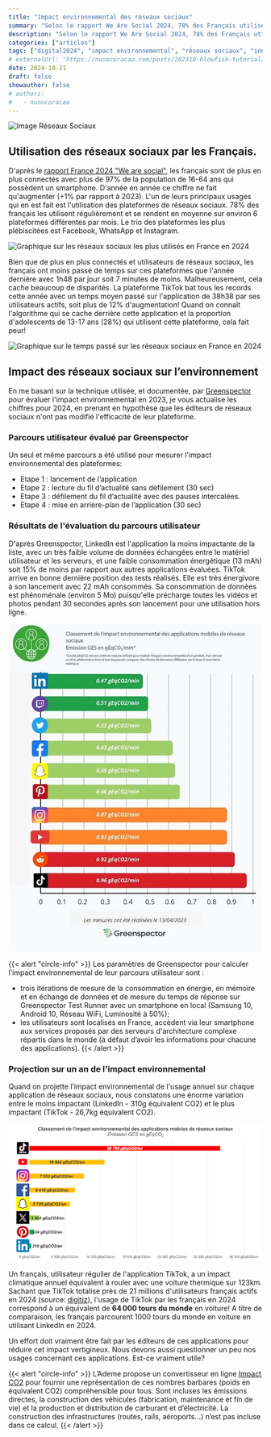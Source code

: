 ```yaml
---
title: "Impact environnemental des réseaux sociaux"
summary: "Selon le rapport We Are Social 2024, 78% des Français utilisent régulièrement les réseaux sociaux, avec en moyenne 6 plateformes différentes par mois. Mais attention, certaines applications comme TikTok explosent les records en termes de temps passé (38h38/mois) et... d'impact environnemental ! Découvrez l'analyse complète de ces tendances numériques dans cet article."
description: "Selon le rapport We Are Social 2024, 78% des Français utilisent régulièrement les réseaux sociaux, avec en moyenne 6 plateformes différentes par mois. Mais attention, certaines applications comme TikTok explosent les records en termes de temps passé (38h38/mois) et... d'impact environnemental ! Découvrez l'analyse complète de ces tendances numériques dans cet article."
categories: ["articles"]
tags: ["digital2024", "impact environnemental", "réseaux sociaux", "innovation"]
# externalUrl: "https://nunocoracao.com/posts/202310-blowfish-tutorial/"
date: 2024-10-21
draft: false
showauthor: false
# authors:
#   - nunocoracao
---
```


![Image Réseaux Sociaux](/img/impact-environnemental-reseaux-sociaux-banniere.png)

## Utilisation des réseaux sociaux par les Français.

D'après le [rapport France 2024 "We are social"](https://wearesocial.com/fr/blog/2024/01/digital-2024/), les français sont de plus en plus connectés avec plus de 97% de la population de 16-64 ans qui possèdent un smartphone. D'année en année ce chiffre ne fait qu'augmenter (+1% par rapport à 2023). L'un de leurs principaux usages qui en est fait est l'utilisation des plateformes de réseaux sociaux. 78% des français les utilisent régulièrement et se rendent en moyenne sur environ 6 plateformes différentes par mois. Le trio des plateformes les plus plébiscitées est Facebook, WhatsApp et Instagram.

![Graphique sur les réseaux sociaux les plus utilisés en France en 2024](/img/we-are-social-most-used-platforms-2024.png)

Bien que de plus en plus connectés et utilisateurs de réseaux sociaux, les français ont moins passé de temps sur ces plateformes que l'année dernière avec 1h48 par jour soit 7 minutes de moins. Malheureusement, cela cache beaucoup de disparités. La plateforme TikTok bat tous les records cette année avec un temps moyen passé sur l'application de 38h38 par ses utilisateurs actifs, soit plus de 12% d'augmentation! Quand on connaît l'algorithme qui se cache derrière cette application et la proportion d'adolescents de 13-17 ans (28%) qui utilisent cette plateforme, cela fait peur!

![Graphique sur le temps passé sur les réseaux sociaux en France en 2024](/img/we-are-social-time-spent-2024.png)

## Impact des réseaux sociaux sur l’environnement

En me basant sur la technique utilisée, et documentée, par [Greenspector](https://greenspector.com/fr/quelle-empreinte-environnementale-pour-les-applications-reseaux-sociaux-edition-2023/) pour évaluer l'impact environnemental en 2023, je vous actualise les chiffres pour 2024, en prenant en hypothèse que les éditeurs de réseaux sociaux n'ont pas modifié l'efficacité de leur plateforme.

### Parcours utilisateur évalué par Greenspector

Un seul et même parcours a été utilisé pour mesurer l'impact environnemental des plateformes:
- Etape 1 : lancement de l’application 
- Etape 2 : lecture du fil d’actualité sans défilement (30 sec) 
- Etape 3 : défilement du fil d’actualité avec des pauses intercalées.  
- Etape 4 : mise en arrière-plan de l’application (30 sec)

### Résultats de l'évaluation du parcours utilisateur

D'après Greenspector, LinkedIn est l'application la moins impactante de la liste, avec un très faible volume de données échangées entre le matériel utilisateur et les serveurs, et une faible consommation énergétique (13 mAh) soit 15% de moins par rapport aux autres applications évaluées.
TikTok arrive en bonne dernière position des tests réalisés. Elle est très énergivore à son lancement avec 22 mAh consommés. Sa consommation de données est phénoménale (environ 5 Mo) puisqu'elle précharge toutes les vidéos et photos pendant 30 secondes après son lancement pour une utilisation hors ligne.

![Classement des plateformes de réseaux sociaux par impact environnemental](img/greenspector-impact-environnemental-parcours-utilisateur.png)

{{< alert "circle-info" >}}
Les paramètres de Greenspector pour calculer l'impact environnemental de leur parcours utilisateur sont :
- trois itérations de mesure de la consommation en énergie, en mémoire et en échange de données et de mesure du temps de réponse sur Greenspector Test Runner avec un smartphone en local (Samsung 10, Android 10, Réseau WiFi, Luminosité à 50%);
- les utilisateurs sont localisés en France, accèdent via leur smartphone aux services proposés par des serveurs d'architecture complexe  répartis dans le monde (à défaut d’avoir les informations pour chacune des applications).
{{< /alert >}}

### Projection sur un an de l'impact environnemental 

Quand on projette l’impact environnemental de l'usage annuel sur chaque application de réseaux sociaux, nous constatons une énorme variation entre le moins impactant (LinkedIn - 310g équivalent CO2) et le plus impactant (TikTok - 26,7kg équivalent CO2). 

![Classement des plateformes de réseaux sociaux par impact environnemental annuel](img/classement-impact-environnemental-reseau-sociaux-2024-fr.png)

Un français, utilisateur régulier de l'application TikTok, a un impact climatique annuel équivalent à rouler avec une voiture thermique sur 123km. Sachant que TikTok totalise près de 21 millions d'utilisateurs français actifs en 2024 (source: [digitiz](https://digitiz.fr/blog/statistiques-tiktok/)), l'usage de TikTok par les français en 2024 correspond à un équivalent de **64 000 tours du monde** en voiture! A titre de comparaison, les français parcourent 1000 tours du monde en voiture en utilisant LinkedIn en 2024.

Un effort doit vraiment être fait par les éditeurs de ces applications pour réduire cet impact vertigineux. Nous devons aussi questionner un peu nos usages concernant ces applications. Est-ce vraiment utile?

{{< alert "circle-info" >}}
L’Ademe propose un convertisseur en ligne [Impact CO2](https://impactco2.fr) pour fournir une représentation de ces nombres barbares (poids en équivalent CO2) compréhensible pour tous. Sont incluses les émissions directes, la construction des véhicules (fabrication, maintenance et fin de vie) et la production et distribution de carburant et d’électricité. La construction des infrastructures (routes, rails, aéroports…) n’est pas incluse dans ce calcul.
{{< /alert >}}

